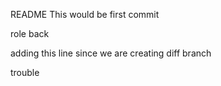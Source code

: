 README 
This would be first commit

role back

adding this line since we are creating diff branch

trouble

